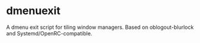 # dmenuexit
A dmenu exit script for tiling window managers.
Based on oblogout-blurlock and Systemd/OpenRC-compatible.
